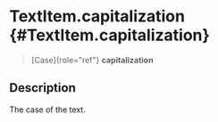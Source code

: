 TextItem.capitalization {#TextItem.capitalization}
=======================

> [Case]{role="ref"} **capitalization**

Description
-----------

The case of the text.
